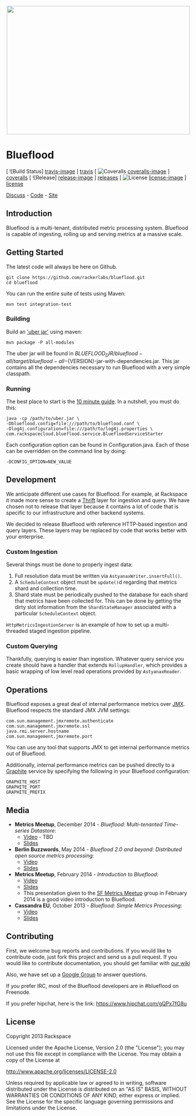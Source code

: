 <p align="center">
 <img src="http://i.imgur.com/dJwsM5z.gif" width="500" height="350" align=center>
</p>

# Blueflood 
[ ![Build Status] [travis-image] ] [travis]
[ ![Coveralls] [coveralls-image] ] [coveralls]
[ ![Release] [release-image] ] [releases]
[ ![License] [license-image] ] [license]

[Discuss](https://groups.google.com/forum/#!forum/blueflood-discuss) - [Code](http://github.com/rackerlabs/blueflood) - [Site](http://blueflood.io)

## Introduction

Blueflood is a multi-tenant, distributed metric processing system. Blueflood is capable of ingesting, rolling up and serving metrics at a massive scale.  

## Getting Started

The latest code will always be here on Github.

    git clone https://github.com/rackerlabs/blueflood.git
    cd blueflood
    
You can run the entire suite of tests using Maven:

    mvn test integration-test

### Building

Build an ['uber jar'](http://stackoverflow.com/questions/11947037/what-is-an-uber-jar) using maven:

    mvn package -P all-modules

The uber jar will be found in ${BLUEFLOOD_DIR}/blueflood-all/target/blueflood-all-${VERSION}-jar-with-dependencies.jar.
This jar contains all the dependencies necessary to run Blueflood with a very simple classpath.

### Running

The best place to start is the [10 minute guide](https://github.com/rackerlabs/blueflood/wiki/10minuteguide).
In a nutshell, you must do this:

    java -cp /path/to/uber.jar \
    -Dblueflood.config=file:///path/to/blueflood.conf \
    -Dlog4j.configuration=file:///path/to/log4j.properties \
    com.rackspacecloud.blueflood.service.BluefloodServiceStarter
    
Each configuration option can be found in Configuration.java.  Each of those can be overridden on the command line by
doing:

    -DCONFIG_OPTION=NEW_VALUE

## Development

We anticipate different use cases for Blueflood.  For example, at Rackspace it made more sense to create a
[Thrift](http://thrift.apache.org) layer for ingestion and query.  We have chosen not to release that layer because
it contains a lot of code that is specific to our infrastructure and other backend systems.

We decided to release Blueflood with reference HTTP-based ingestion and query layers.  These layers may be replaced by
code that works better with your enterprise.

### Custom Ingestion

Several things must be done to properly ingest data:
1. Full resolution data must be written via `AstyanaxWriter.insertFull()`.
2. A `ScheduleContext` object must be `update()`d regarding that metrics shard and collection time.
3. Shard state must be periodically pushed to the database for each shard that metrics have been collected for.  This
   can be done by getting the dirty slot information from the `ShardStateManager` associated with a particular
   `ScheduleContext` object.

`HttpMetricsIngestionServer` is an example of how to set up a multi-threaded staged ingestion pipeline.

### Custom Querying

Thankfully, querying is easier than ingestion.  Whatever query service you create should have a handler that extends
`RollupHandler`, which provides a basic wrapping of low level read operations provided by `AstyanaxReader`.

## Operations

Blueflood exposes a great deal of internal performance metrics over
[JMX](https://blogs.oracle.com/jmxetc/entry/what_is_jmx).
Blueflood respects the standard JMX JVM settings:

    com.sun.management.jmxremote.authenticate
    com.sun.management.jmxremote.ssl
    java.rmi.server.hostname
    com.sun.management.jmxremote.port
    
You can use any tool that supports JMX to get internal performance metrics out of Blueflood.

Additionally, internal performance metrics can be pushed directly to a [Graphite](http://graphite.wikidot.com/) 
service by specifying the following in your Blueflood
configuration:

    GRAPHITE_HOST
    GRAPHITE_PORT
    GRAPHITE_PREFIX

## Media

* **Metrics Meetup**, December 2014 - *Blueflood: Multi-tenanted Time-series Datastore*:
	* [Video]() - TBD
	* [Slides](https://raw.githubusercontent.com/rackerlabs/blueflood/master/contrib/presentations/MetricsMeetupDecember2014.pdf)
* **Berlin Buzzwords**, May 2014 - *Blueflood 2.0 and beyond: Distributed open source metrics processing*:
  * [Video](https://www.youtube.com/watch?v=NmZTdWzX5v8&list=PLq-odUc2x7i-Q5gQtkmba4ov37XRPjp6n&index=33)
  * [Slides](http://berlinbuzzwords.de/sites/berlinbuzzwords.de/files/media/documents/gary_dusbabek_berlin_buzzwords_2014.pdf)
* **Metrics Meetup**, February 2014 - *Introduction to Blueflood*:
	* [Video](http://vimeo.com/87210602)
	* [Slides](http://www.lakshmikannan.me/slides/2014-02-19-sf-metrics-meetup/#/)
	* This presentation given to the [SF Metrics Meetup](http://www.meetup.com/San-Francisco-Metrics-Meetup/) group in February 2014 is a good video introduction to Blueflood.
* **Cassandra EU**, October 2013 - *Blueflood: Simple Metrics Processing*:
	* [Video](https://www.youtube.com/watch?v=1rcffSq26z0)
	* [Slides](http://www.slideshare.net/gdusbabek/blueflood-open-source-metrics-processing-at-cassandraeu-2013)


## Contributing

First, we welcome bug reports and contributions.
If you would like to contribute code, just fork this project and send us a pull request.
If you would like to contribute documentation, you should get familiar with
[our wiki](https://github.com/rackerlabs/blueflood/wiki)

Also, we have set up a [Google Group](https://groups.google.com/forum/#!forum/blueflood-discuss) to answer questions.

If you prefer IRC, most of the Blueflood developers are in #blueflood on Freenode. 

If you prefer hipchat, here is the link: https://www.hipchat.com/gQPx7fG8u

## License

Copyright 2013 Rackspace

Licensed under the Apache License, Version 2.0 (the "License");
you may not use this file except in compliance with the License.
You may obtain a copy of the License at

   http://www.apache.org/licenses/LICENSE-2.0 

Unless required by applicable law or agreed to in writing, software
distributed under the License is distributed on an "AS IS" BASIS,
WITHOUT WARRANTIES OR CONDITIONS OF ANY KIND, either express or implied.
See the License for the specific language governing permissions and
limitations under the License.

[travis-image]: https://secure.travis-ci.org/rackerlabs/blueflood.png?branch=master
[travis]: http://travis-ci.org/rackerlabs/blueflood
[coveralls-image]: https://coveralls.io/repos/rackerlabs/blueflood/badge.svg?branch=master
[coveralls]: https://coveralls.io/github/rackerlabs/blueflood
[release-image]: http://img.shields.io/badge/rax-release-v1.0.1956.svg
[releases]: https://github.com/rackerlabs/blueflood/releases
[license-image]: https://img.shields.io/badge/license-Apache%202-blue.svg
[license]: http://www.apache.org/licenses/LICENSE-2.0
